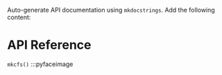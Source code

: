Auto-generate API documentation using `mkdocstrings`. Add the following content:

# API Reference

`mkcfs()`
:::pyfaceimage
